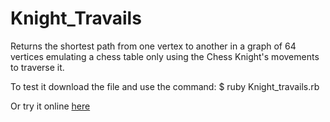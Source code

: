 # Knight_Travails
Returns the shortest path from one vertex to another in a graph of 64 vertices emulating a chess 
table only using the Chess Knight's movements to traverse it.

To test it download the file and use the command:
$ ruby Knight_travails.rb 

Or try it online [here](https://repl.it/repls/FirstNeighboringButtons)
